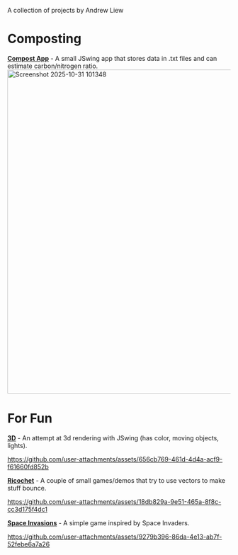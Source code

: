
A collection of projects by Andrew Liew
# Composting
[**Compost App**](https://github.com/alie6645/ia) - A small JSwing app that stores data in .txt files and can estimate carbon/nitrogen ratio.
<img width="724" height="732" alt="Screenshot 2025-10-31 101348" src="https://github.com/user-attachments/assets/c6b482a2-89dd-44ef-a9c3-4cf97438a8b7" />

# For Fun
[**3D**](https://github.com/alie6645/Scene3d) - An attempt at 3d rendering with JSwing (has color, moving objects, lights).


https://github.com/user-attachments/assets/656cb769-461d-4d4a-acf9-f61660fd852b


[**Ricochet**](https://github.com/alie6645/Ricochet) - A couple of small games/demos that try to use vectors to make stuff bounce.


https://github.com/user-attachments/assets/18db829a-9e51-465a-8f8c-cc3d175f4dc1



[**Space Invasions**](https://github.com/alie6645/SpaceInvader) - A simple game inspired by Space Invaders.


https://github.com/user-attachments/assets/9279b396-86da-4e13-ab7f-52febe6a7a26

